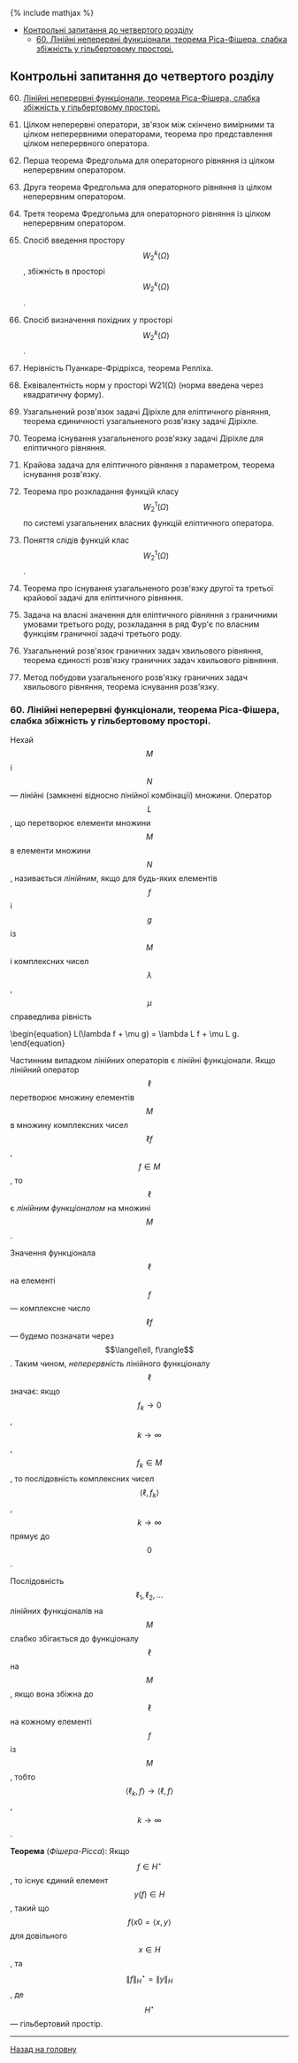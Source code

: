 <!--DEBUG-->

{% include mathjax %}

<!-- MarkdownTOC -->

- [Контрольні запитання до четвертого розділу](#контрольні-запитання-до-четвертого-розділу)
	- [60. Лінійні неперервні функціонали, теорема Ріса-Фішера, слабка збіжність у гільбертовому просторі.](#60-лінійні-неперервні-функціонали-теорема-ріса-фішера-слабка-збіжність-у-гільбертовому-просторі)

<!-- /MarkdownTOC -->


<a id="контрольні-запитання-до-четвертого-розділу"></a>
## Контрольні запитання до четвертого розділу

60. [Лінійні неперервні функціонали, теорема Ріса-Фішера, слабка збіжність у гільбертовому просторі.](#60-лінійні-неперервні-функціонали-теорема-ріса-фішера-слабка-збіжність-у-гільбертовому-просторі)

61.	Цілком неперервні оператори, зв'язок між скінчено вимірними та цілком неперервними операторами, теорема про представлення цілком неперервного оператора.

62.	Перша теорема Фредгольма для операторного рівняння із цілком неперервним оператором.

63.	Друга теорема Фредгольма для операторного рівняння із цілком неперервним оператором.

64.	Третя теорема Фредгольма для операторного рівняння із цілком неперервним оператором. 

65.	Спосіб введення простору $$W_2^k (\Omega)$$, збіжність в просторі $$W_2^k (\Omega)$$.

66.	Спосіб визначення похідних у просторі $$W_2^k (\Omega)$$.

67.	Нерівність Пуанкаре-Фрідріхса, теорема Релліха. 

68.	Еквівалентність норм у просторі W21(Ω) (норма введена через квадратичну форму).

69.	Узагальнений розв'язок задачі Діріхле для еліптичного рівняння, теорема єдиничності узагальненого розв'язку задачі Діріхле.

70.	Теорема існування узагальненого розв'язку задачі Діріхле для еліптичного рівняння. 

71.	Крайова задача для еліптичного рівняння з параметром, теорема існування розв'язку.

72.	Теорема про розкладання функцій класу $$W_2^1 (\Omega)$$ по системі узагальнених власних функцій еліптичного оператора.

73.	Поняття слідів функцій клас $$W_2^1 (\Omega)$$.

74.	Теорема про існування узагальненого розв'язку другої та третьої крайової задачі для еліптичного рівняння. 

75.	Задача на власні значення для еліптичного рівняння з граничними умовами третього роду,  розкладання в ряд Фур'є по власним функціям граничної задачі третього роду.

76.	Узагальнений розв'язок граничних задач хвильового рівняння, теорема єдиності розв'язку граничних задач хвильового рівняння.

77.	Метод побудови узагальненого розв'язку граничних задач хвильового рівняння, теорема існування розв'язку.

<a id="60-лінійні-неперервні-функціонали-теорема-ріса-фішера-слабка-збіжність-у-гільбертовому-просторі"></a>
### 60. Лінійні неперервні функціонали, теорема Ріса-Фішера, слабка збіжність у гільбертовому просторі.

Нехай $$M$$ і $$N$$ &mdash; лінійні (замкнені відносно лінійної комбінації) множини. Оператор $$L$$, що перетворює елементи множини $$M$$ в елементи множини $$N$$, називається _лінійним_, якщо для будь-яких елементів $$f$$ і $$g$$ із $$M$$ і комплексних чисел $$\lambda$$, $$\mu$$ справедлива рівність

\begin{equation}
	L(\lambda f + \mu g) = \lambda L f + \mu L g.
\end{equation}

Частинним випадком лінійних операторів є лінійні функціонали. Якщо лінійний оператор $$\ell$$ перетворює множину елементів $$М$$ в множину комплексних чисел $$\ell f$$, $$f \in M$$, то $$\ell$$ є _лінійним функціоналом_ на множині $$M$$.

Значення функціонала $$\ell$$ на елементі $$f$$ &mdash; комплексне число $$\ell f$$ &mdash; будемо позначати через $$\langel\ell, f\rangle$$. Таким чином, _неперервність_ лінійного функціоналу $$\ell$$ значає: якщо $$f_k \to 0$$, $$k \to \infty$$, $$f_k \in M$$, то послідовність комплексних чисел $$\langle \ell, f_k \rangle$$, $$k \to \infty$$ прямує до $$0$$.

Послідовність $$\ell_1, \ell_2, \ldots$$ лінійних функціоналів на $$M$$ слабко збігається до функціоналу $$\ell$$ на $$M$$, якщо вона збіжна до $$\ell$$ на кожному елементі $$f$$ із $$M$$, тобто $$\langle \ell_k, f\rangle \to \langle \ell, f\rangle$$, $$k \to \infty$$.

**Теорема** (_Фішера-Рісса_): Якщо $$f \in H^\star$$, то існує єдиний елемент $$y(f) \in H$$, такий що $$f(x0 = \langle x, y\rangle$$ для довільного $$x \in H$$, та $$\|f\|_H^\star = \|y\|_H$$, де $$H^\star$$ &mdash; гільбертовий простір.


---

[Назад на головну](../README.md)
